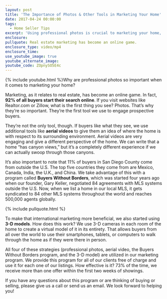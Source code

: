 ```yaml
---
layout: post
title: 'The Importance of Photos & Other Tools in Marketing Your Home'
date: 2017-04-24 00:00:00
tags:
  - Home Seller Tips
excerpt: 'Using professional photos is crucial to marketing your home, but there are other tools our marketing program offers that we want to show you.'
enclosure:
pullquote: Real estate marketing has become an online game.
enclosure_type: video/mp4
enclosure_time:
use_youtube_image: true
youtube_alternate_image:
youtube_code: ZOpnySO5E4c
---
```



{% include youtube.html %}Why are professional photos so important when it comes to marketing your home?

Marketing, as it relates to real estate, has become an online game. In fact, **92% of all buyers start their search online**. If you visit websites like Realtor.com or Zillow, what is the first thing you see? Photos. That’s why they’re so important. They’re the first tool we use to engage prospective buyers.

They’re not the only tool, though. If buyers like what they see, we use additional tools like **aerial videos** to give them an idea of where the home is with respect to its surrounding environment. Aerial videos are very engaging and give a different perspective of the home. We can write that a home “has canyon views,” but it’s a completely different experience if we can actually swoop through those canyons.

It’s also important to note that 11% of buyers in San Diego County come from outside the U.S. The top five countries they come from are Mexico, Canada, India, the U.K., and China. We take advantage of this with a program called **Buyers Without Borders**, which was started four years ago when our founder, Gary Keller, negotiated 84 agreements with MLS systems outside the U.S. Now, when we list a home in our local MLS, it gets syndicated to 84 other MLS systems throughout the world and reaches 500,000 agents globally.

{% include pullquote.html %}

To make that international marketing more beneficial, we also started using **3-D models**. How does this work? We use 3-D cameras in each room of the home to create a virtual model of it in its entirety. That allows buyers from all over the world to use their smartphones, tablets, or computers to walk through the home as if they were there in person.

All four of these strategies (professional photos, aerial video, the Buyers Without Borders program, and the 3-D model) are utilized in our marketing program. We provide this program for all of our clients free of charge and use it for each one of our listings. How effective is it? 73% of the time, we receive more than one offer within the first two weeks of showings.

If you have any questions about this program or are thinking of buying or selling, please give us a call or send us an email. We look forward to helping you!